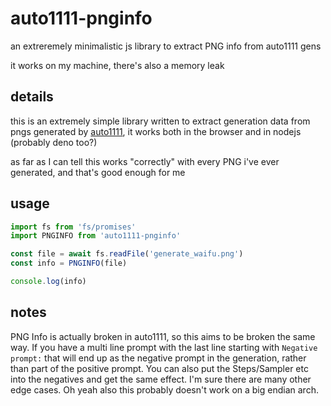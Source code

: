# auto1111-pnginfo
 an extreremely minimalistic js library to extract PNG info from auto1111 gens

 it works on my machine, there's also a memory leak

## details

 this is an extremely simple library written to extract generation data from pngs generated by [auto1111](https://github.com/AUTOMATIC1111/stable-diffusion-webui/), it works both in the browser and in nodejs (probably deno too?)

 as far as I can tell this works "correctly" with every PNG i've ever generated, and that's good enough for me

## usage

```js
import fs from 'fs/promises'
import PNGINFO from 'auto1111-pnginfo'

const file = await fs.readFile('generate_waifu.png')
const info = PNGINFO(file)

console.log(info)
```

## notes

PNG Info is actually broken in auto1111, so this aims to be broken the same way. If you have a multi line prompt with the last line starting with `Negative prompt:` that will end up as the negative prompt in the generation, rather than part of the positive prompt. You can also put the Steps/Sampler etc into the negatives and get the same effect. I'm sure there are many other edge cases. Oh yeah also this probably doesn't work on a big endian arch.
